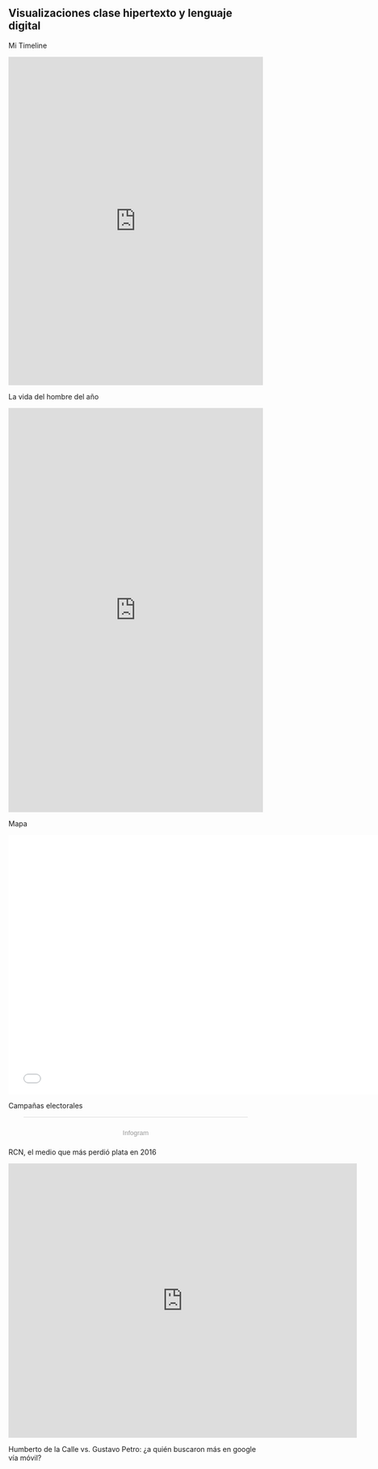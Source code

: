 ## Visualizaciones clase hipertexto y lenguaje digital

Mi Timeline

<iframe src='https://cdn.knightlab.com/libs/timeline3/latest/embed/index.html?source=1G7DeGPG65WvAxVtABrMKvWSYQExvtSOHD_e0uTssUA8&font=Default&lang=en&initial_zoom=2&height=650' width='100%' height='650' webkitallowfullscreen mozallowfullscreen allowfullscreen frameborder='0'></iframe>

La vida del hombre del año

<iframe src="https://uploads.knightlab.com/storymapjs/2c513b35487a632cb4df0ec4eb12e6a3/la-ruta-de-mi-vida/index.html" frameborder="0" width="100%" height="800"></iframe>

Mapa

<iframe src="//datawrapper.dwcdn.net/OPIgJ/1/" scrolling="no" frameborder="0" allowtransparency="true" allowfullscreen="allowfullscreen" webkitallowfullscreen="webkitallowfullscreen" mozallowfullscreen="mozallowfullscreen" oallowfullscreen="oallowfullscreen" msallowfullscreen="msallowfullscreen" width="748" height="513"></iframe>

Campañas electorales

<script id="infogram_0_3a156b31-8ae7-4869-950f-06842e9c4e68" title="" src="https://e.infogram.com/js/dist/embed.js?Hjv" type="text/javascript"></script><div style="padding:8px 0;font-family:Arial!important;font-size:13px!important;line-height:15px!important;text-align:center;border-top:1px solid #dadada;margin:0 30px"><br><a href="https://infogram.com" style="color:#989898!important;text-decoration:none!important;" target="_blank" rel="nofollow">Infogram</a></div>

RCN, el medio que más perdió plata en 2016
<iframe width="690" height="543.1591666666668" seamless frameborder="0" scrolling="no" src="https://docs.google.com/spreadsheets/d/e/2PACX-1vRz_U0yiOcMnnwj_4LIV3xD9dNMkAhjMzPVmEu7JS38dzIYwFXm8j-vQFqW876UEA312D4e3DWL3Heu/pubchart?oid=546236245&amp;format=interactive"></iframe>

Humberto de la Calle vs. Gustavo Petro: ¿a quién buscaron más en google vía móvil?

<script type="text/javascript" src="https://ssl.gstatic.com/trends_nrtr/1225_RC03/embed_loader.js"></script> <script type="text/javascript"> trends.embed.renderExploreWidget("TIMESERIES", {"comparisonItem":[{"keyword":"Gustavo Petro","geo":"","time":"today 12-m"},{"keyword":"Humberto de la Calle","geo":"","time":"today 12-m"}],"category":0,"property":""}, {"exploreQuery":"q=Gustavo%20Petro,Humberto%20de%20la%20Calle&date=today 12-m,today 12-m","guestPath":"https://trends.google.es:443/trends/embed/"}); </script> 
